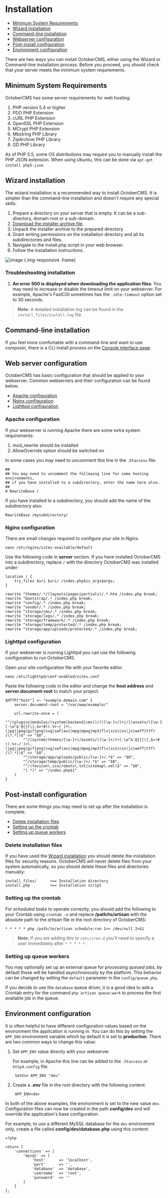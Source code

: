 # Installation

- [Minimum System Requirements](#system-requirements)
- [Wizard installation](#wizard-installation)
- [Command-line installation](#command-line-installation)
- [Webserver configuration](#webserver-configuration)
- [Post-install configuration](#post-install-config)
- [Environment configuration](#environment-config)

There are two ways you can install OctoberCMS, either using the Wizard or Command-line installation process.
Before you proceed, you should check that your server meets the minimum system requirements.

<a name="system-requirements" class="anchor" href="#system-requirements"></a>
## Minimum System Requirements

OctoberCMS has some server requirements for web hosting:

1. PHP version 5.4 or higher
1. PDO PHP Extension
1. cURL PHP Extension
1. OpenSSL PHP Extension
1. MCrypt PHP Extension
1. Mbstring PHP Library
1. ZipArchive PHP Library
1. GD PHP Library

As of PHP 5.5, some OS distributions may require you to manually install the PHP JSON extension.
When using Ubuntu, this can be done via ``apt-get install php5-json``.

<a name="wizard-installation" class="anchor" href="#wizard-installation"></a>
## Wizard installation

The wizard installation is a recommended way to install OctoberCMS. It is simpler than the command-line installation and doesn't require any special skills.

1. Prepare a directory on your server that is empty. It can be a sub-directory, domain root or a sub-domain.
1. [Download the installer archive file](http://octobercms.com/download).
1. Unpack the installer archive to the prepared directory.
1. Grant writing permissions on the installation directory and all its subdirectories and files.
1. Navigate to the install.php script in your web browser.
1. Follow the installation instructions.

![image](https://github.com/octobercms/docs/blob/master/images/wizard-installer.png?raw=true) {.img-responsive .frame}

<a name="troubleshoot-installation" class="anchor" href="#troubleshoot-installation"></a>
### Troubleshooting installation

1. **An error 500 is displayed when downloading the application files**: You may need to increase or disable the timeout limit on your webserver. For example, Apache's FastCGI sometimes has the `-idle-timeout` option set to 30 seconds.

> **Note:** A detailed installation log can be found in the `install_files/install.log` file.

<a name="command-line-installation" class="anchor" href="#command-line-installation"></a>
## Command-line installation

If you feel more comfortable with a command-line and want to use composer, there is a CLI install process on the [Console interface page](console#console-install).

<a name="webserver-configuration" class="anchor" href="#webserver-configuration"></a>
## Web server configuration

OctoberCMS has basic configuration that should be applied to your webserver. Common webservers and their configuration can be found below.

- [Apache configuration](#apache-configuration)
- [Nginx configuration](#nginx-configuration)
- [Lighttpd configuration](#lighttd-configuration)

<a name="apache-configuration" class="anchor" href="#apache-configuration"></a>
### Apache configuration

If your webserver is running Apache there are some extra system requirements:

1. mod_rewrite should be installed
1. AllowOverride option should be switched on

In some cases you may need to uncomment this line in the `.htaccess` file:

    ##
    ## You may need to uncomment the following line for some hosting environments,
    ## if you have installed to a subdirectory, enter the name here also.
    ##
    # RewriteBase /

If you have installed to a subdirectory, you should add the name of the subdirectory also:

    RewriteBase /mysubdirectory/

<a name="nginx-configuration" class="anchor" href="#nginx-configuration"></a>
### Nginx configuration

There are small changes required to configure your site in Nginx.

`nano /etc/nginx/sites-available/default`

Use the following code in **server** section. If you have installed OctoberCMS into a subdirectory, replace `/` with the directory OctoberCMS was installed under:

    location / {
        try_files $uri $uri/ /index.php$is_args$args;
    }

    rewrite ^themes/.*/(layouts|pages|partials)/.*.htm /index.php break;
    rewrite ^bootstrap/.* /index.php break;
    rewrite ^config/.* /index.php break;
    rewrite ^vendor/.* /index.php break;
    rewrite ^storage/cms/.* /index.php break;
    rewrite ^storage/logs/.* /index.php break;
    rewrite ^storage/framework/.* /index.php break;
    rewrite ^storage/temp/protected/.* /index.php break;
    rewrite ^storage/app/uploads/protected/.* /index.php break;

<a name="lighttd-configuration" class="anchor" href="#lighttd-configuration"></a>
### Lighttpd configuration

If your webserver is running Lighttpd you can use the following configuration to run OctoberCMS.

Open your site configuration file with your favorite editor.

`nano /etc/lighttpd/conf-enabled/sites.conf`

Paste the following code in the editor and change the **host address** and  **server.document-root** to match your project.

    $HTTP["host"] =~ "example.domain.com" {
        server.document-root = "/var/www/example/"

        url.rewrite-once = (
            "^/(plugins|modules/(system|backend|cms))/(([\w-]+/)+|/|)assets/([\w-]+/)+[-\w^&'@{}[\],$=!#().%+~/ ]+\.(jpg|jpeg|gif|png|svg|swf|avi|mpg|mpeg|mp3|flv|ico|css|js|woff|ttf)(\?.*|)$" => "$0",
            "^/(system|themes/[\w-]+)/assets/([\w-]+/)+[-\w^&'@{}[\],$=!#().%+~/ ]+\.(jpg|jpeg|gif|png|svg|swf|avi|mpg|mpeg|mp3|flv|ico|css|js|woff|ttf)(\?.*|)$" => "$0",
            "^/storage/app/uploads/public/[\w-]+/.*$" => "$0",
            "^/storage/temp/public/[\w-]+/.*$" => "$0",
            "^/(favicon\.ico|robots\.txt|sitemap\.xml)$" => "$0",
            "(.*)" => "/index.php$1"
        )
    }

<a name="post-install-config" class="anchor" href="#post-install-config"></a>
## Post-install configuration

There are some things you may need to set up after the installation is complete.

- [Delete installation files](#delete-install-files)
- [Setting up the crontab](#crontab-setup)
- [Setting up queue workers](#queue-setup)

<a name="delete-install-files" class="anchor" href="#delete-install-files"></a>
### Delete installation files

If you have used the [Wizard installation](#wizard-installation) you should delete the installation files for security reasons. OctoberCMS will never delete files from your system automatically, so you should delete these files and directories manually:

    install_files/      <== Installation directory
    install.php         <== Installation script

<a name="crontab-setup" class="anchor" href="#crontab-setup"></a>
### Setting up the crontab

For *scheduled tasks* to operate correctly, you should add the following to your Crontab using `crontab -e` and replace **/path/to/artisan** with the absolute path to the *artisan* file in the root directory of OctoberCMS:

    * * * * * php /path/to/artisan schedule:run 1>> /dev/null 2>&1

> **Note**: If you are adding this to `/etc/cron.d` you'll need to specify a user immediately after `* * * * *`.

<a name="queue-setup" class="anchor" href="#queue-setup"></a>
### Setting up queue workers

You may optionally set up an external queue for processing *queued jobs*, by default these will be handled asynchronously by the platform. This behavior can be changed by setting the `default` parameter in the `config/queue.php`.

If you decide to use the `database` queue driver, it is a good idea to add a Crontab entry for the command `php artisan queue:work` to process the first available job in the queue.

<a name="environment-config" class="anchor" href="#environment-config"></a>
## Environment configuration

It is often helpful to have different configuration values based on the environment the application is running in. You can do this by setting the `APP_ENV` environment variable which by default it is set to **production**. There are two common ways to change this value:

1. Set `APP_ENV` value directly with your webserver.

    For example, in Apache this line can be added to the `.htaccess` or `httpd.config` file:

        SetEnv APP_ENV "dev"

2. Create a **.env** file in the root directory with the following content:

        APP_ENV=dev

In both of the above examples, the environment is set to the new value `dev`. Configuration files can now be created in the path **config/dev** and will override the application's base configuration.

For example, to use a different MySQL database for the `dev` environment only, create a file called **config/dev/database.php** using this content:

    <?php

    return [
        'connections' => [
            'mysql' => [
                'host'      => 'localhost',
                'port'      => '',
                'database'  => 'database',
                'username'  => 'root',
                'password'  => ''
            ]
        ]
    ];
